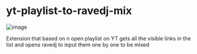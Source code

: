 # yt-playlist-to-ravedj-mix
![image](https://github.com/user-attachments/assets/835c783a-ac7d-4fc8-aff6-9f90ccf63d7e)



Extension that based on n open playlist on YT gets all the visible links in the list and opens ravedj to input them one by one to be mixed
